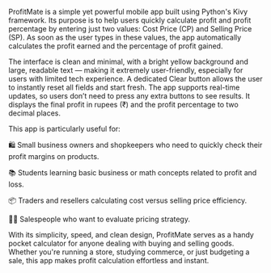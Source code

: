 ProfitMate is a simple yet powerful mobile app built using Python's Kivy framework. Its purpose is to help users quickly calculate profit and profit percentage by entering just two values: Cost Price (CP) and Selling Price (SP). As soon as the user types in these values, the app automatically calculates the profit earned and the percentage of profit gained.

The interface is clean and minimal, with a bright yellow background and large, readable text — making it extremely user-friendly, especially for users with limited tech experience. A dedicated Clear button allows the user to instantly reset all fields and start fresh. The app supports real-time updates, so users don’t need to press any extra buttons to see results. It displays the final profit in rupees (₹) and the profit percentage to two decimal places.

This app is particularly useful for:

🛍️ Small business owners and shopkeepers who need to quickly check their profit margins on products.

📚 Students learning basic business or math concepts related to profit and loss.

📦 Traders and resellers calculating cost versus selling price efficiency.

👨‍💼 Salespeople who want to evaluate pricing strategy.


With its simplicity, speed, and clean design, ProfitMate serves as a handy pocket calculator for anyone dealing with buying and selling goods. Whether you're running a store, studying commerce, or just budgeting a sale, this app makes profit calculation effortless and instant.
